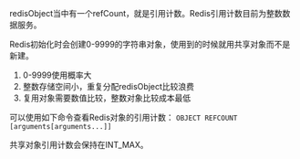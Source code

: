 redisObject当中有一个refCount，就是引用计数。Redis引用计数目前为整数数据服务。

Redis初始化时会创建0-9999的字符串对象，使用到的时候就用共享对象而不是新建。

1. 0-9999使用概率大
2. 整数存储空间小，重复分配redisObject比较浪费
3. 复用对象需要数值比较，整数对象比较成本最低

可以使用如下命令查看Redis对象的引用计数：
`OBJECT REFCOUNT [arguments[arguments...]]`

共享对象引用计数会保持在INT_MAX。

